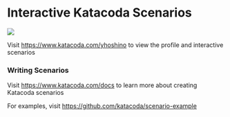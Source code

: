 # Interactive Katacoda Scenarios

[![](http://shields.katacoda.com/katacoda/yhoshino/count.svg)](https://www.katacoda.com/yhoshino "Get your profile on Katacoda.com")

Visit https://www.katacoda.com/yhoshino to view the profile and interactive scenarios

### Writing Scenarios
Visit https://www.katacoda.com/docs to learn more about creating Katacoda scenarios

For examples, visit https://github.com/katacoda/scenario-example
